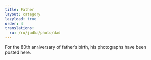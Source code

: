 ```yaml
---
title: Father
layout: category
lazyload: true
order: 4
translations:
  ru: /ru/judka/photo/dad
---
```

For the 80th anniversary of father's birth,
his photographs have been posted here.
